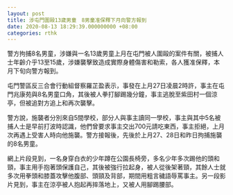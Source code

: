 ```yaml
---
layout: post
title: 涉屯門圍毆13歲男童　8男童准保釋下月向警方報到
date: 2020-08-13 18:29:39.000000000 +08:00
categories: rthk
---
```


警方拘捕8名男童，涉嫌與一名13歲男童上月在屯門被人圍毆的案件有關，被捕人士年齡介乎13至15歲，涉嫌襲擊致造成實際身體傷害和勒索，各人獲准保釋，本月下旬向警方報到。

屯門警區反三合會行動組督察羅芷盈表示，事發在上月27日凌晨2時許，事主在屯門兆康苑與8名男童口角，其後被人拳打腳踢幾分鐘，事主逃脫至紫田村一個涼亭，但被追對方追上和再次襲擊。

警方說，施襲者分別來自5間學校，部分人與事主讀同一學校，事主與其中5名被捕人士是早前打波時認識，他們曾要求事主交出700元請吃東西，事主拒絕，上月次再遇上受害人時向他施襲。警方接報後，先後於上月27、28日和昨日拘捕施襲的8名男童。

網上片段見到，一名身穿白衣的少年蹲在公園長椅旁，多名少年多次踢他的頭和頸，事主用手抱著頭保護自己，其後被強行拉起身，被人從後架著頸，其餘人士就多次用拳頭和膝蓋攻擊他腹部、頭頸及背部，期間用粗言穢語辱罵事主。另一段影片見到，事主在涼亭被人抱起再摔落地上，又被人用腳踢腰部。
